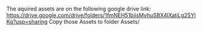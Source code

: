 The aquired assets are on the following google drive link:
https://drive.google.com/drive/folders/1fmNEH51biisMvhuSBX4lXatiLg2SYlKg?usp=sharing
Copy those Assets to folder Assets/